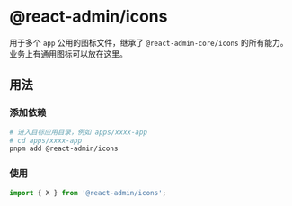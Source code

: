# @react-admin/icons

用于多个 `app` 公用的图标文件，继承了 `@react-admin-core/icons` 的所有能力。业务上有通用图标可以放在这里。

## 用法

### 添加依赖

```bash
# 进入目标应用目录，例如 apps/xxxx-app
# cd apps/xxxx-app
pnpm add @react-admin/icons
```

### 使用

```ts
import { X } from '@react-admin/icons';
```
